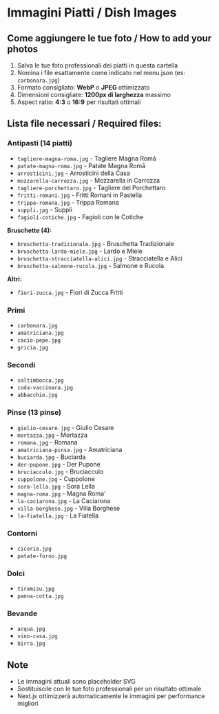 # Immagini Piatti / Dish Images

## Come aggiungere le tue foto / How to add your photos

1. Salva le tue foto professionali dei piatti in questa cartella
2. Nomina i file esattamente come indicato nel menu.json (es: `carbonara.jpg`)
3. Formato consigliato: **WebP** o **JPEG** ottimizzato
4. Dimensioni consigliate: **1200px di larghezza** massimo
5. Aspect ratio: **4:3** o **16:9** per risultati ottimali

## Lista file necessari / Required files:

### Antipasti (14 piatti)
- `tagliere-magna-roma.jpg` - Tagliere Magna Romā
- `patate-magna-roma.jpg` - Patate Magna Romā
- `arrosticini.jpg` - Arrosticini della Casa
- `mozzarella-carrozza.jpg` - Mozzarella in Carrozza
- `tagliere-porchettaro.jpg` - Tagliere del Porchettaro
- `fritti-romani.jpg` - Fritti Romani in Pastella
- `trippa-romana.jpg` - Trippa Romana
- `suppli.jpg` - Supplì
- `fagioli-cotiche.jpg` - Fagioli con le Cotiche

**Bruschette (4):**
- `bruschetta-tradizionale.jpg` - Bruschetta Tradizionale
- `bruschetta-lardo-miele.jpg` - Lardo e Miele
- `bruschetta-stracciatella-alici.jpg` - Stracciatella e Alici
- `bruschetta-salmone-rucola.jpg` - Salmone e Rucola

**Altri:**
- `fiori-zucca.jpg` - Fiori di Zucca Fritti

### Primi
- `carbonara.jpg`
- `amatriciana.jpg`
- `cacio-pepe.jpg`
- `gricia.jpg`

### Secondi
- `saltimbocca.jpg`
- `coda-vaccinara.jpg`
- `abbacchio.jpg`

### Pinse (13 pinse)
- `giulio-cesare.jpg` - Giulio Cesare
- `mortazza.jpg` - Mortazza
- `romana.jpg` - Romana
- `amatriciana-pinsa.jpg` - Amatriciana
- `buciarda.jpg` - Buciarda
- `der-pupone.jpg` - Der Pupone
- `bruciacculo.jpg` - Bruciacculo
- `cuppolone.jpg` - Cuppolone
- `sora-lella.jpg` - Sora Lella
- `magna-roma.jpg` - Magna Roma'
- `la-caciarona.jpg` - La Caciarona
- `villa-borghese.jpg` - Villa Borghese
- `la-fiatella.jpg` - La Fiatella

### Contorni
- `cicoria.jpg`
- `patate-forno.jpg`

### Dolci
- `tiramisu.jpg`
- `panna-cotta.jpg`

### Bevande
- `acqua.jpg`
- `vino-casa.jpg`
- `birra.jpg`

## Note
- Le immagini attuali sono placeholder SVG
- Sostituiscile con le tue foto professionali per un risultato ottimale
- Next.js ottimizzerà automaticamente le immagini per performance migliori

